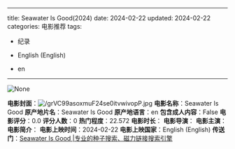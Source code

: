 
---
title: Seawater Is Good(2024)
date: 2024-02-22
updated: 2024-02-22
categories: 电影推荐
tags:

- 纪录

- English (English)
- en
---

<img src="https://image.tmdb.org/t/p/originalNone" alt="None" title="None">

**电影封面**：<img src="https://image.tmdb.org/t/p/w200/grVC99asoxmuF24se0itvwivopP.jpg" alt="/grVC99asoxmuF24se0itvwivopP.jpg" title="/grVC99asoxmuF24se0itvwivopP.jpg">
**电影名称**：Seawater Is Good
**原产地片名**：Seawater Is Good
**原产地语言**：en
**包含成人内容**：False
**电影评分**：0.0
**评分人数**：0
**热门程度**：22.572
**电影时长**：
**电影导演**：
**电影主演**：
**电影简介**：
**电影上映时间**：2024-02-22
**电影上映国家**：English (English)
**传送门**：[Seawater Is Good |专业的种子搜索、磁力链接搜索引擎](https://movie.amd794.com:2083/?search=Seawater%20Is%20Good&ordering=&mode=match_phrase&page_size=10&page=1)

